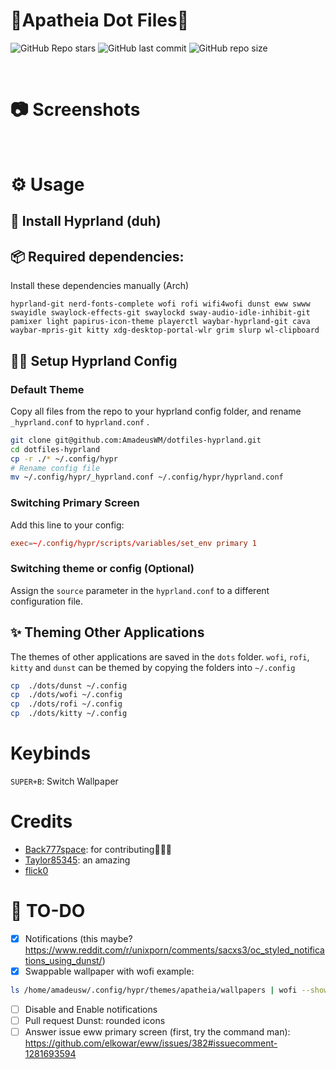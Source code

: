 # 🌸**Apatheia Dot Files**🌸
![GitHub Repo stars](https://img.shields.io/github/stars/AmadeusWM/dotfiles-hyprland?style=for-the-badge&color=E08BCA) ![GitHub last commit](https://img.shields.io/github/last-commit/AmadeusWM/dotfiles-hyprland?style=for-the-badge&color=E08BCA) ![GitHub repo size](https://img.shields.io/github/repo-size/AmadeusWM/dotfiles-hyprland?style=for-the-badge&color=E08BCA)

<br>

# 📷 Screenshots

<br>

# ⚙️ Usage
## 👀 Install Hyprland (duh)

## 📦 Required dependencies:
Install these dependencies manually (Arch) 
```shell
hyprland-git nerd-fonts-complete wofi rofi wifi4wofi dunst eww swww swayidle swaylock-effects-git swaylockd sway-audio-idle-inhibit-git pamixer light papirus-icon-theme playerctl waybar-hyprland-git cava waybar-mpris-git kitty xdg-desktop-portal-wlr grim slurp wl-clipboard
```

## 🧙‍♂️ Setup Hyprland Config
### Default Theme
Copy all files from the repo to your hyprland config folder, and rename `_hyprland.conf` to `hyprland.conf` .
```bash
git clone git@github.com:AmadeusWM/dotfiles-hyprland.git
cd dotfiles-hyprland
cp -r ./* ~/.config/hypr
# Rename config file
mv ~/.config/hypr/_hyprland.conf ~/.config/hypr/hyprland.conf 
```

### Switching Primary Screen
Add this line to your config:
```conf
exec=~/.config/hypr/scripts/variables/set_env primary 1
```

### Switching theme or config (Optional)
Assign the `source` parameter in the `hyprland.conf` to a different configuration file.

## ✨ Theming Other Applications
The themes of other applications are saved in the `dots` folder.
`wofi`, `rofi`, `kitty` and `dunst` can be themed by copying the folders into `~/.config`
```bash
cp  ./dots/dunst ~/.config
cp  ./dots/wofi ~/.config
cp  ./dots/rofi ~/.config
cp  ./dots/kitty ~/.config
```

# Keybinds
`SUPER+B`: Switch Wallpaper

# Credits
- [Back777space](https://github.com/Back777space): for contributing🗿🗿🗿
- [Taylor85345](https://github.com/taylor85345): an amazing
- [flick0](https://github.com/flick0)

# 🔨 TO-DO
- [x] Notifications (this maybe? https://www.reddit.com/r/unixporn/comments/sacxs3/oc_styled_notifications_using_dunst/)
- [x] Swappable wallpaper with wofi
example:
```bash
ls /home/amadeusw/.config/hypr/themes/apatheia/wallpapers | wofi --show dmenu
```
- [ ] Disable and Enable notifications
- [ ] Pull request Dunst: rounded icons
- [ ] Answer issue eww primary screen (first, try the command man): https://github.com/elkowar/eww/issues/382#issuecomment-1281693594
